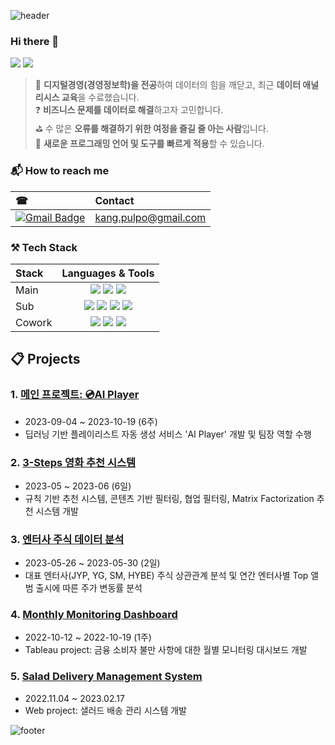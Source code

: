 ![header](https://capsule-render.vercel.app/api?type=waving&color=auto&height=300&section=header&text=Welcome&fontSize=90&animation=fadeIn&fontAlignY=38&desc=HAYOUNG's%20GitHub%20Portfolio&descAlignY=51&descAlign=62)

### Hi there 👋 
[<img src="https://img.shields.io/badge/Tistory-EA4335?style=flat-square&logo=tistory&logoColor=white"/>](https://openthehabang.tistory.com/)
[<img src="https://img.shields.io/badge/Notion-000000?style=flat-square&logo=notion&logoColor=white"/>](https://habang125.notion.site/HAYOUNG-KANG-PORTFOLIO-19884927cfef45a69fd251f870427d3f?pvs=4)

> 🏫 **디지털경영(경영정보학)을 전공**하여 데이터의 힘을 깨닫고, 최근 **데이터 애널리시스 교육**을 수료했습니다. <br>
> ❓ **비즈니스 문제를 데이터로 해결**하고자 고민합니다. <br>
> ⛳ 수 많은 **오류를 해결하기 위한 여정을 즐길 줄 아는 사람**입니다. <br>
> 🔨 **새로운 프로그래밍 언어 및 도구를 빠르게 적용**할 수 있습니다.

### 📬 How to reach me
|☎|Contact|
|:---|:---|
|[![Gmail Badge](https://img.shields.io/badge/Gmail-d14836?style=flat-square&logo=Gmail&logoColor=white&link=mailto:kang.pulpo@gmail.com)](mailto:kang.pulpo@gmail.com)|kang.pulpo@gmail.com|

### ⚒ Tech Stack
|Stack|Languages & Tools|
|:---|:---:|
|Main|<img src="https://img.shields.io/badge/python-3776AB?style=for-the-badge&logo=python&logoColor=white"> <img src="https://img.shields.io/badge/mysql-4479A1?style=for-the-badge&logo=mysql&logoColor=white"> <img src="https://img.shields.io/badge/tensorflow-FF6F00?style=for-the-badge&logo=tensorflow&logoColor=white"> |
|Sub|<img src="https://img.shields.io/badge/django-092E20?style=for-the-badge&logo=django&logoColor=white"> <img src="https://img.shields.io/badge/AWS-232F3E?style=for-the-badge&logo=amazonaws&logoColor=white"> <img src="https://img.shields.io/badge/R-276DC3?style=for-the-badge&logo=R&logoColor=white"> <img src="https://img.shields.io/badge/tableau-E97627?style=for-the-badge&logo=tableau&logoColor=white">
|Cowork|<img src="https://img.shields.io/badge/git-F05032?style=for-the-badge&logo=git&logoColor=white"> <img src="https://img.shields.io/badge/github-181717?style=for-the-badge&logo=github&logoColor=white"> <img src="https://img.shields.io/badge/notion-000000?style=for-the-badge&logo=notion&logoColor=white">

## 📋 Projects
### 1. [메인 프로젝트: 💿AI Player ](https://github.com/pulpo125/AIPlayer_Pling.git)
- 2023-09-04 ~ 2023-10-19 (6주)
- 딥러닝 기반 플레이리스트 자동 생성 서비스 'AI Player' 개발 및 팀장 역할 수행

### 2. [3-Steps 영화 추천 시스템](https://github.com/pulpo125/mini_Movie_Reco.git)
- 2023-05 ~ 2023-06 (6일)
- 규칙 기반 추천 시스템, 콘텐츠 기반 필터링, 협업 필터링, Matrix Factorization 추천 시스템 개발

### 3. [엔터사 주식 데이터 분석](https://github.com/pulpo125/mini_Stock_Analysis.git)
- 2023-05-26 ~ 2023-05-30 (2일)
- 대표 엔터사(JYP, YG, SM, HYBE) 주식 상관관계 분석 및 연간 엔터사별 Top 앨범 출시에 따른 주가 변동률 분석

### 4. [Monthly Monitoring Dashboard](https://github.com/pulpo125/pulpo125/blob/main/Monthly_Monitoring_Dashboard.md)
- 2022-10-12 ~ 2022-10-19 (1주)
- Tableau project: 금융 소비자 불만 사항에 대한 월별 모니터링 대시보드 개발

### 5. [Salad Delivery Management System](https://github.com/pulpo125/hada_farmkit.git)
- 2022.11.04 ~ 2023.02.17
- Web project: 샐러드 배송 관리 시스템 개발
  
![footer](https://capsule-render.vercel.app/api?type=waving&color=auto&height=100&section=footer)
